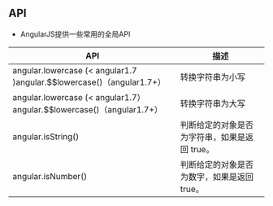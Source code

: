 ## API
- AngularJS提供一些常用的全局API

| API | 描述 |
| --- | --- |
| angular.lowercase (< angular1.7 )angular.$$lowercase()（angular1.7+）| 转换字符串为小写 |
| angular.lowercase (< angular1.7）angular.$$lowercase()（angular1.7+）| 转换字符串为大写 |
| angular.isString() | 判断给定的对象是否为字符串，如果是返回 true。|
| angular.isNumber() | 判断给定的对象是否为数字，如果是返回 true。|